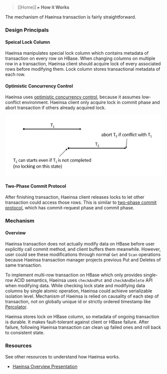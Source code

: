 > [[Home]] ▸ **How it Works**

The mechanism of Haeinsa transaction is fairly straightforward.

### Design Principals

#### Speical Lock Column
 
Haeinsa manipulates special lock column which contains metadata of transaction on every row on HBase.
When changing columns on multiple row in a transaction,
Haeinsa client should acquire lock of every associated rows before modifying them.
Lock column stores transactional metadata of each row.

#### Optimistic Concurrency Control

Haeinsa uses [optimistic concurrency control], because it assumes low-conflict environment.
Haeinsa client only acquire lock in commit phase and abort transaction if others already acquired lock.

![](images/optimistic_concurrency_control.png)

#### Two-Phase Commit Protocol

After finishing transaction, Haeinsa client releases locks to let other transaction could access those rows.
This is similar to [two-phase commit protocol], which has commit-request phase and commit phase.

### Mechanism

#### Overview

Haeinsa transaction does not actually modify data on HBase before user explicitly call commit method, and client buffers them meanwhile.
However, user could see these modifications through normal `Get` and `Scan` operations
because Haeinsa transaction manager projects previous Put and Deletes of same transaction.

To implement multi-row transaction on HBase which only provides single-row ACID semantics,
Haeinsa uses `checkAndPut` and `checkAndDelete` API when modifying data.
While checking lock state and modifying data columns by single atomic operation, Haeinsa could achieve serializable isolation level.
Mechanism of Haeinsa is relied on causality of each step of transaction, not on globally unique id or strictly ordered timestamp like [Percolator].

Haeinsa stores lock on HBase column, so metadata of ongoing transaction is durable.
It makes fault-tolerant against client or HBase failure.
After failure, following Haeinsa transaction can clean up failed ones and roll back to consistent state.

### Resources

See other resources to understand how Haeinsa works.

- [Haeinsa Overview Presentation]

[two-phase commit protocol]: http://en.wikipedia.org/wiki/Two-phase_commit_protocol
[optimistic concurrency control]: http://en.wikipedia.org/wiki/Optimistic_concurrency_control
[Percolator]: http://research.google.com/pubs/pub36726.html
[Haeinsa Overview Presentation]: https://speakerdeck.com/vcnc/haeinsa-overview
